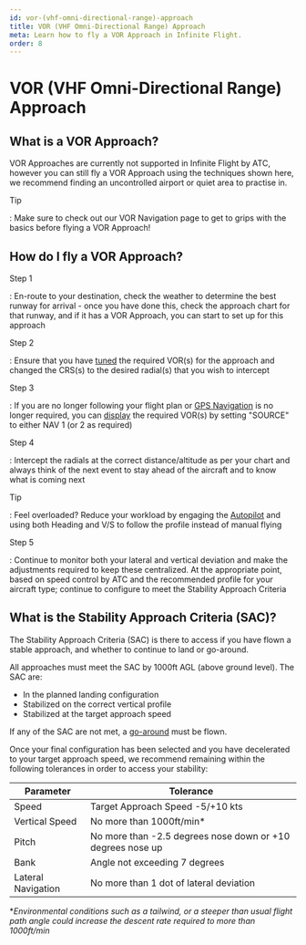 ```yaml
---
id: vor-(vhf-omni-directional-range)-approach
title: VOR (VHF Omni-Directional Range) Approach
meta: Learn how to fly a VOR Approach in Infinite Flight.
order: 8
---
```


# VOR (VHF Omni-Directional Range) Approach



## What is a VOR Approach?

VOR Approaches are currently not supported in Infinite Flight by ATC, however you can still fly a VOR Approach using the techniques shown here, we recommend finding an uncontrolled airport or quiet area to practise in.



Tip

: Make sure to check out our VOR Navigation page to get to grips with the basics before flying a VOR Approach!



## How do I fly a VOR Approach?



Step 1

: En-route to your destination, check the weather to determine the best runway for arrival - once you have done this, check the approach chart for that runway, and if it has a VOR Approach, you can start to set up for this approach



Step 2

: Ensure that you have [tuned](/guide/getting-started/pilot-user-interface/navigation#tuning-to-a-vor-or-adf) the required VOR(s) for the approach and changed the CRS(s) to the desired radial(s) that you wish to intercept



Step 3

: If you are no longer following your flight plan or [GPS Navigation](/guide/getting-started/pilot-user-interface/navigation#gps-navigation) is no longer required, you can [display](/guide/getting-started/pilot-user-interface/navigation#displaying-a-vor-in-your-aircraft) the required VOR(s) by setting "SOURCE" to either NAV 1 (or 2 as required)



Step 4

: Intercept the radials at the correct distance/altitude as per your chart and always think of the next event to stay ahead of the aircraft and to know what is coming next



Tip

: Feel overloaded? Reduce your workload by engaging the [Autopilot](/guide/getting-started/pilot-user-interface/autopilot#autopilot) and using both Heading and V/S to follow the profile instead of manual flying



Step 5

: Continue to monitor both your lateral and vertical deviation and make the adjustments required to keep these centralized. At the appropriate point, based on speed control by ATC and the recommended profile for your aircraft type; continue to configure to meet the Stability Approach Criteria



## What is the Stability Approach Criteria (SAC)?

The Stability Approach Criteria (SAC) is there to access if you have flown a stable approach, and whether to continue to land or go-around.



All approaches must meet the SAC by 1000ft AGL (above ground level). The SAC are:



- In the planned landing configuration
- Stabilized on the correct vertical profile
- Stabilized at the target approach speed




If any of the SAC are not met, a [go-around](/guide/flying-guide/descent-to-landing/go-around-baulked-landing#go-around%2Fbaulked-landing) must be flown.



Once your final configuration has been selected and you have decelerated to your target approach speed, we recommend remaining  within the following tolerances in order to access your stability:



| Parameter          | Tolerance                                                  |
| ------------------ | ---------------------------------------------------------- |
| Speed              | Target Approach Speed -5/+10 kts                           |
| Vertical Speed     | No more than 1000ft/min*                                   |
| Pitch              | No more than -2.5 degrees nose down or +10 degrees nose up |
| Bank               | Angle not exceeding 7 degrees                              |
| Lateral Navigation | No more than 1 dot of lateral deviation                    |

**Environmental conditions such as a tailwind, or a steeper than usual flight path angle could increase the descent rate required to more than 1000ft/min*
